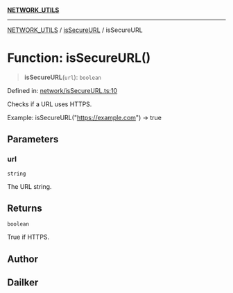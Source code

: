 [**NETWORK_UTILS**](../../README.md)

***

[NETWORK_UTILS](../../README.md) / [isSecureURL](../README.md) / isSecureURL

# Function: isSecureURL()

> **isSecureURL**(`url`): `boolean`

Defined in: [network/isSecureURL.ts:10](https://github.com/dailker/everyutil/blob/26e2bb73429918cf0d08899e9efd90b82a42c92e/src/network/isSecureURL.ts#L10)

Checks if a URL uses HTTPS.

Example: isSecureURL("https://example.com") → true

## Parameters

### url

`string`

The URL string.

## Returns

`boolean`

True if HTTPS.

## Author

## Dailker
